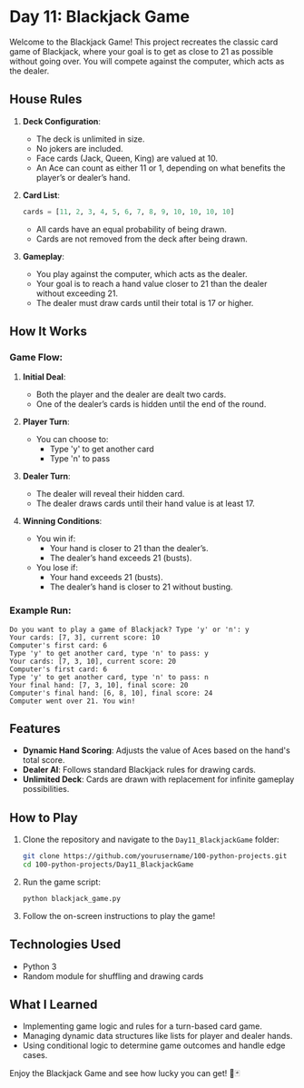 # Day 11: Blackjack Game

Welcome to the Blackjack Game! This project recreates the classic card game of Blackjack, where your goal is to get as close to 21 as possible without going over. You will compete against the computer, which acts as the dealer.

## House Rules

1. **Deck Configuration**:
   - The deck is unlimited in size.
   - No jokers are included.
   - Face cards (Jack, Queen, King) are valued at 10.
   - An Ace can count as either 11 or 1, depending on what benefits the player’s or dealer’s hand.

2. **Card List**:
   ```python
   cards = [11, 2, 3, 4, 5, 6, 7, 8, 9, 10, 10, 10, 10]
   ```
   - All cards have an equal probability of being drawn.
   - Cards are not removed from the deck after being drawn.

3. **Gameplay**:
   - You play against the computer, which acts as the dealer.
   - Your goal is to reach a hand value closer to 21 than the dealer without exceeding 21.
   - The dealer must draw cards until their total is 17 or higher.

## How It Works

### Game Flow:

1. **Initial Deal**:
   - Both the player and the dealer are dealt two cards.
   - One of the dealer’s cards is hidden until the end of the round.

2. **Player Turn**:
   - You can choose to:
     - Type 'y' to get another card
     - Type 'n' to pass

3. **Dealer Turn**:
   - The dealer will reveal their hidden card.
   - The dealer draws cards until their hand value is at least 17.

4. **Winning Conditions**:
   - You win if:
     - Your hand is closer to 21 than the dealer’s.
     - The dealer’s hand exceeds 21 (busts).
   - You lose if:
     - Your hand exceeds 21 (busts).
     - The dealer’s hand is closer to 21 without busting.

### Example Run:
```plaintext
Do you want to play a game of Blackjack? Type 'y' or 'n': y
Your cards: [7, 3], current score: 10
Computer's first card: 6
Type 'y' to get another card, type 'n' to pass: y
Your cards: [7, 3, 10], current score: 20
Computer's first card: 6
Type 'y' to get another card, type 'n' to pass: n
Your final hand: [7, 3, 10], final score: 20
Computer's final hand: [6, 8, 10], final score: 24
Computer went over 21. You win!
```

## Features

- **Dynamic Hand Scoring**: Adjusts the value of Aces based on the hand's total score.
- **Dealer AI**: Follows standard Blackjack rules for drawing cards.
- **Unlimited Deck**: Cards are drawn with replacement for infinite gameplay possibilities.

## How to Play

1. Clone the repository and navigate to the `Day11_BlackjackGame` folder:
   ```bash
   git clone https://github.com/yourusername/100-python-projects.git
   cd 100-python-projects/Day11_BlackjackGame
   ```

2. Run the game script:
   ```bash
   python blackjack_game.py
   ```

3. Follow the on-screen instructions to play the game!

## Technologies Used

- Python 3
- Random module for shuffling and drawing cards

## What I Learned

- Implementing game logic and rules for a turn-based card game.
- Managing dynamic data structures like lists for player and dealer hands.
- Using conditional logic to determine game outcomes and handle edge cases.

Enjoy the Blackjack Game and see how lucky you can get! 🎲🃏
